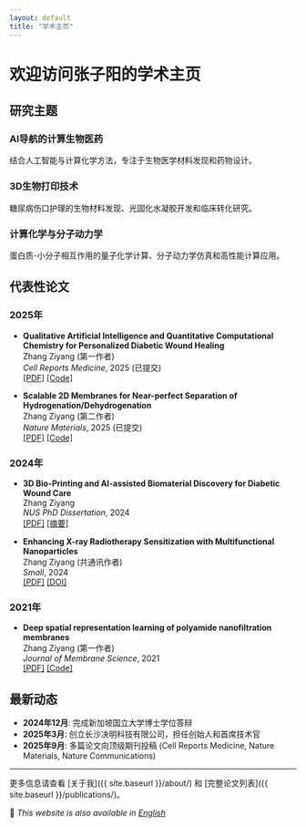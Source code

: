 ```yaml
---
layout: default
title: "学术主页"
---
```


# 欢迎访问张子阳的学术主页

## 研究主题

<div class="research-topics">
  <div class="topic-card">
    <h3>AI导航的计算生物医药</h3>
    <p>结合人工智能与计算化学方法，专注于生物医学材料发现和药物设计。</p>
  </div>
  
  <div class="topic-card">
    <h3>3D生物打印技术</h3>
    <p>糖尿病伤口护理的生物材料发现、光固化水凝胶开发和临床转化研究。</p>
  </div>
  
  <div class="topic-card">
    <h3>计算化学与分子动力学</h3>
    <p>蛋白质-小分子相互作用的量子化学计算、分子动力学仿真和高性能计算应用。</p>
  </div>
</div>

## 代表性论文

### 2025年

- **Qualitative Artificial Intelligence and Quantitative Computational Chemistry for Personalized Diabetic Wound Healing**  
  Zhang Ziyang (第一作者)  
  *Cell Reports Medicine*, 2025 (已提交)  
  [[PDF]](#) [[Code]](#)

- **Scalable 2D Membranes for Near-perfect Separation of Hydrogenation/Dehydrogenation**  
  Zhang Ziyang (第二作者)  
  *Nature Materials*, 2025 (已提交)  
  [[PDF]](#) [[Code]](#)

### 2024年

- **3D Bio-Printing and AI-assisted Biomaterial Discovery for Diabetic Wound Care**  
  Zhang Ziyang  
  *NUS PhD Dissertation*, 2024  
  [[PDF]](#) [[摘要]](#)

- **Enhancing X-ray Radiotherapy Sensitization with Multifunctional Nanoparticles**  
  Zhang Ziyang (共通讯作者)  
  *Small*, 2024  
  [[PDF]](#) [[DOI]](#)

### 2021年

- **Deep spatial representation learning of polyamide nanofiltration membranes**  
  Zhang Ziyang (第一作者)  
  *Journal of Membrane Science*, 2021  
  [[PDF]](#) [[Code]](#)

## 最新动态

- **2024年12月**: 完成新加坡国立大学博士学位答辩
- **2025年3月**: 创立长沙决明科技有限公司，担任创始人和首席技术官
- **2025年9月**: 多篇论文向顶级期刊投稿 (Cell Reports Medicine, Nature Materials, Nature Communications)

---

更多信息请查看 [关于我]({{ site.baseurl }}/about/) 和 [完整论文列表]({{ site.baseurl }}/publications/)。

<div class="language-notice">
📍 <em>This website is also available in <a href="{{ site.baseurl }}/en/">English</a></em>
</div>